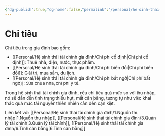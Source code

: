 ```yaml
---
{"dg-publish":true,"dg-home":false,"permalink":"/personal/he-sinh-thai-tai-chinh-gia-dinh/2-chi-tieu/","dgPassFrontmatter":true,"noteIcon":"","updated":"2025-01-14T12:44:45.670+07:00"}
---
```



# Chi tiêu

Chi tiêu trong gia đình bao gồm:

- [[Personal/Hệ sinh thái tài chính gia đình/Chi phí cố định\|Chi phí cố định]]: Thuê nhà, điện, nước, thực phẩm.
- [[Personal/Hệ sinh thái tài chính gia đình/Chi phí biến đổi\|Chi phí biến đổi]]: Giải trí, mua sắm, du lịch.
- [[Personal/Hệ sinh thái tài chính gia đình/Chi phí bất ngờ\|Chi phí bất ngờ]]: Sửa chữa nhà, chi phí y tế.

Trong hệ sinh thái tài chính gia đình, nếu chi tiêu quá mức so với thu nhập, nó sẽ dẫn đến tình trạng thiếu hụt, mất cân bằng, tương tự như việc khai thác quá mức tài nguyên thiên nhiên dẫn đến cạn kiệt.

Liên kết với: [[Personal/Hệ sinh thái tài chính gia đình/1.Nguồn thu nhập\|1.Nguồn thu nhập]], [[Personal/Hệ sinh thái tài chính gia đình/3.Quản lý tài chính\|3.Quản lý tài chính]], [[Personal/Hệ sinh thái tài chính gia đình/6.Tính cân bằng\|6.Tính cân bằng]]